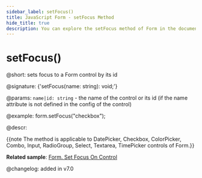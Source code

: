 ```yaml
---
sidebar_label: setFocus()
title: JavaScript Form - setFocus Method 
hide_title: true
description: You can explore the setFocus method of Form in the documentation of the DHTMLX JavaScript UI library. Browse developer guides and API reference, try out code examples and live demos, and download a free 30-day evaluation version of DHTMLX Suite 7.
---
```

 
# setFocus()

@short: sets focus to a Form control by its id

@signature: {'setFocus(name: string): void;'}

@params:
`name|id: string` - the name of the control or its id (if the name attribute is not defined in the config of the control)

@example:
form.setFocus("checkbox");

@descr:

{{note The method is applicable to DatePicker, Checkbox, ColorPicker, Combo, Input, RadioGroup, Select, Textarea, TimePicker controls of Form.}}

**Related sample**: [Form. Set Focus On Control](https://snippet.dhtmlx.com/tye82oqs)

@changelog: added in v7.0

[comment]: # (@related: form/work_with_form.md#setting-focus-to-a-control)
